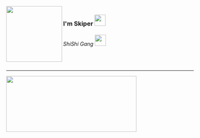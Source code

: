 <img src="https://cdn.discordapp.com/attachments/1182478334949601411/1193011168806191165/1685b9519273959cb9767f7dacc6978b.jpg?ex=65ab293b&is=6598b43b&hm=7a80c2820857ec6422cc27c02ce62941178d54b371e4953d4eef62e2352b9477&" align="left" width="150" height="150">
<h3>I'm Skiper <img src="https://cdn.discordapp.com/emojis/1186668160590565456.gif?v=1" width="30"></h3>
<h6>ShiShi Gang <img src="https://cdn.discordapp.com/emojis/894771957977985024.gif?v=1" width="30"></h6>
<br>
<hr>
<img src="https://media.discordapp.net/attachments/1182478334949601411/1193031743037509682/81_sin_titulo_20240105212149.png?ex=65ab3c64&is=6598c764&hm=28aeed4db6210acff424ce867b66ff4a5d8540c5f5ca853877c84a52a67d6c1b&=&format=webp&quality=lossless&width=1020&height=353" width="350" height="150">
<br>

